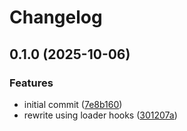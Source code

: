 # Changelog

## 0.1.0 (2025-10-06)


### Features

* initial commit ([7e8b160](https://github.com/boneskull/cenobite/commit/7e8b1606c717a62a00fefc63522cbe8e7a537dec))
* rewrite using loader hooks ([301207a](https://github.com/boneskull/cenobite/commit/301207a42caef33e1d5430542e856d01c9807ed9))
